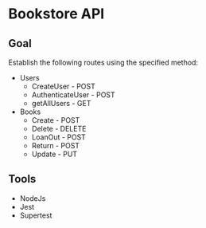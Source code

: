 # Bookstore API

## Goal
Establish the following routes using the specified method:
- Users
    - CreateUser - POST
    - AuthenticateUser - POST
    - getAllUsers - GET
- Books
    - Create - POST
    - Delete - DELETE
    - LoanOut - POST
    - Return - POST
    - Update - PUT

## Tools
- NodeJs
- Jest
- Supertest
